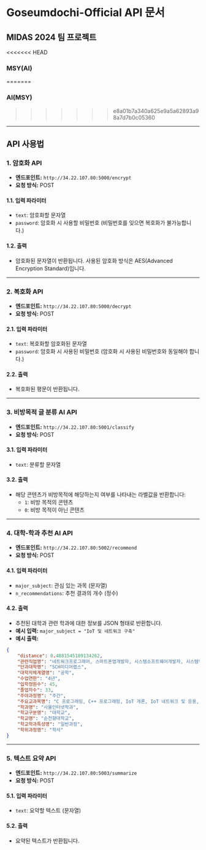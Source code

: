 # Goseumdochi-Official API 문서

## MIDAS 2024 팀 프로젝트  
<<<<<<< HEAD
### MSY(AI)
=======
### AI(MSY)  
>>>>>>> e8a01b7a340a625e9a5a62893a98a7d7b0c05360

---

## API 사용법

### 1. 암호화 API  
- **엔드포인트:** `http://34.22.107.80:5000/encrypt`  
- **요청 방식:** POST

#### 1.1. 입력 파라미터  
- `text`: 암호화할 문자열  
- `password`: 암호화 시 사용할 비밀번호 (비밀번호를 잊으면 복호화가 불가능합니다.)

#### 1.2. 출력  
- 암호화된 문자열이 반환됩니다. 사용된 암호화 방식은 AES(Advanced Encryption Standard)입니다.

---

### 2. 복호화 API  
- **엔드포인트:** `http://34.22.107.80:5000/decrypt`  
- **요청 방식:** POST

#### 2.1. 입력 파라미터  
- `text`: 복호화할 암호화된 문자열  
- `password`: 암호화 시 사용된 비밀번호 (암호화 시 사용된 비밀번호와 동일해야 합니다.)

#### 2.2. 출력  
- 복호화된 평문이 반환됩니다.

---

### 3. 비방목적 글 분류 AI API  
- **엔드포인트:** `http://34.22.107.80:5001/classify`  
- **요청 방식:** POST

#### 3.1. 입력 파라미터  
- `text`: 분류할 문자열

#### 3.2. 출력  
- 해당 콘텐츠가 비방목적에 해당하는지 여부를 나타내는 라벨값을 반환합니다:
  - `1`: 비방 목적의 콘텐츠  
  - `0`: 비방 목적이 아닌 콘텐츠

---

### 4. 대학-학과 추천 AI API  
- **엔드포인트:** `http://34.22.107.80:5002/recommend`  
- **요청 방식:** POST

#### 4.1. 입력 파라미터  
- `major_subject`: 관심 있는 과목 (문자열)  
- `n_recommendations`: 추천 결과의 개수 (정수)

#### 4.2. 출력  
- 추천된 대학과 관련 학과에 대한 정보를 JSON 형태로 반환합니다.  
- **예시 입력:** `major_subject = "IoT 및 네트워크 구축"`  
- **예시 출력:**

```json
{
    "distance": 0.4881545189134262,
    "관련직업명": "네트워크프로그래머, 스마트폰앱개발자, 시스템소프트웨어개발자, 시스템엔지니어, 컴퓨터공학기술자,  컴퓨터시스템설계분석가, 컴퓨터프로그래머, 통신공학기술자",
    "단과대학명": "SCH미디어랩스",
    "대학자체계열명": "공학",
    "수업연한": "4년",
    "입학정원수": 45,
    "졸업자수": 33,
    "주야과정명": "주간",
    "주요교과목명": "C 프로그래밍, C++ 프로그래밍, IoT 개론, IoT 네트워크 및 응용, IoT 데이터 분석, IoT 센서와 제어, IoT 융합특론, IoT 전문가 특강, IoT 플랫폼, IoT보안, 객체지향프로그래밍, 고급 웹 프로그래밍, 기초수학, 네트워크 프로그래밍, 논리회로, 데이터분석 기초, 리눅스 프로그래밍, 마이크로프로세서, 머신러닝 이해, 모바일 프로그래밍, 산학캡스톤디자인, 소프트웨어 공학, 스마트 IoT 시스템 설계, 알고리즘 활용, 웹 프로그래밍, 윈도우 프로그래밍, 융합머신러닝, 인간과 컴퓨터,  인공지능, 임베디드 SW, 임베디드 시스템 고급, 임베디드 시스템 기초, 자료구조, 전공 영어 1, 전공 영어 2, 전기전자회로, 정보보안, 정보통신개론, 졸업작품개발 (캡스톤디자인)+졸업작품설계 (캡스톤디자인)+차세대 IoT 네트워크, 차세대 통신 네트워크, 창의공학설계, 캡스톤디자인 2, 컴퓨터 네트워크, 클라우드 컴퓨팅 개론, 확률과데이터분석",
    "학과명": "사물인터넷학과",
    "학교구분명": "대학교",
    "학교명": "순천향대학교",
    "학교학과특성명": "일반과정",
    "학위과정명": "학사"
}
```
---
### 5. 텍스트 요약 API  
- **엔드포인트:** `http://34.22.107.80:5003/summarize`  
- **요청 방식:** POST

#### 5.1. 입력 파라미터  
- `text`: 요약할 텍스트 (문자열)

#### 5.2. 출력  
- 요약된 텍스트가 반환됩니다.
